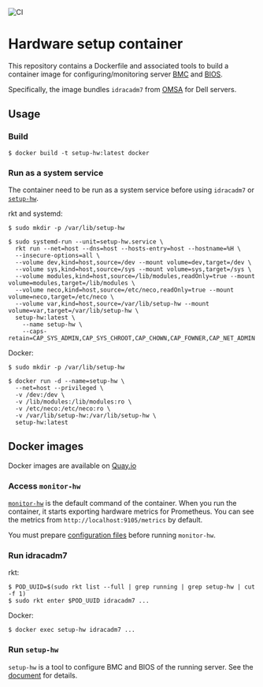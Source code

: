 ![CI](https://github.com/cybozu-go/setup-hw/workflows/main/badge.svg)

Hardware setup container
========================

This repository contains a Dockerfile and associated tools to build a
container image for configuring/monitoring server [BMC][] and [BIOS][].

Specifically, the image bundles `idracadm7` from [OMSA][] for Dell servers.

Usage
-----

### Build

```console
$ docker build -t setup-hw:latest docker
```

### Run as a system service

The container need to be run as a system service before using `idracadm7` or [`setup-hw`](docs/setup-hw.md).

rkt and systemd:

```console
$ sudo mkdir -p /var/lib/setup-hw

$ sudo systemd-run --unit=setup-hw.service \
  rkt run --net=host --dns=host --hosts-entry=host --hostname=%H \
  --insecure-options=all \
  --volume dev,kind=host,source=/dev --mount volume=dev,target=/dev \
  --volume sys,kind=host,source=/sys --mount volume=sys,target=/sys \
  --volume modules,kind=host,source=/lib/modules,readOnly=true --mount volume=modules,target=/lib/modules \
  --volume neco,kind=host,source=/etc/neco,readOnly=true --mount volume=neco,target=/etc/neco \
  --volume var,kind=host,source=/var/lib/setup-hw --mount volume=var,target=/var/lib/setup-hw \
  setup-hw:latest \
    --name setup-hw \
    --caps-retain=CAP_SYS_ADMIN,CAP_SYS_CHROOT,CAP_CHOWN,CAP_FOWNER,CAP_NET_ADMIN
```

Docker:

```console
$ sudo mkdir -p /var/lib/setup-hw

$ docker run -d --name=setup-hw \
  --net=host --privileged \
  -v /dev:/dev \
  -v /lib/modules:/lib/modules:ro \
  -v /etc/neco:/etc/neco:ro \
  -v /var/lib/setup-hw:/var/lib/setup-hw \
  setup-hw:latest
```

Docker images
-------------

Docker images are available on [Quay.io](https://quay.io/repository/cybozu/setup-hw)

### Access `monitor-hw`

[`monitor-hw`](docs/monitor-hw.md) is the default command of the container.
When you run the container, it starts exporting hardware metrics for
Prometheus.  You can see the metrics from `http://localhost:9105/metrics`
by default.

You must prepare [configuration files](docs/config.md) before running
`monitor-hw`.

### Run idracadm7

rkt:

```console
$ POD_UUID=$(sudo rkt list --full | grep running | grep setup-hw | cut -f 1)
$ sudo rkt enter $POD_UUID idracadm7 ...
```

Docker:

```console
$ docker exec setup-hw idracadm7 ...
```

### Run `setup-hw`

`setup-hw` is a tool to configure BMC and BIOS of the running server.
See the [document](docs/setup-hw.md) for details.


[BMC]: https://en.wikipedia.org/wiki/Intelligent_Platform_Management_Interface#Baseboard_management_controller
[BIOS]: https://en.wikipedia.org/wiki/BIOS
[OMSA]: https://en.wikipedia.org/wiki/OpenManage#OMSA_%E2%80%93_OpenManage_Server_Administrator
[Prometheus]: https://prometheus.io/
